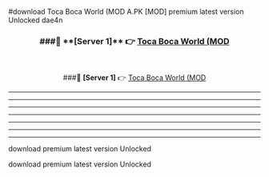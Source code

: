 #download Toca Boca World (MOD A.PK [MOD] premium latest version Unlocked dae4n 



<div align="center">
<h3>###🔹 **[Server 1]** 👉 <a href="https://download1apk.web.app/">Toca Boca World (MOD</a></h3><br>


###🔹 **[Server 1]** 👉 <a href="https://download1apk.web.app/">Toca Boca World (MOD</a></h3>
</div>



----------------------------------------------------------

----------------------------------------------------------

----------------------------------------------------------

----------------------------------------------------------

----------------------------------------------------------

----------------------------------------------------------

----------------------------------------------------------

download premium latest version Unlocked

download premium latest version Unlocked
